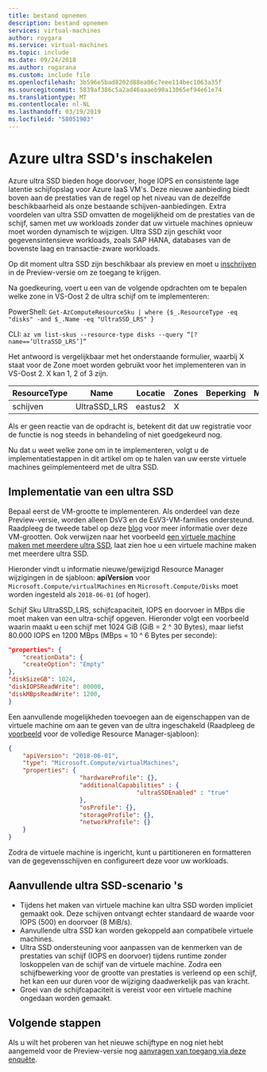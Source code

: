 ```yaml
---
title: bestand opnemen
description: bestand opnemen
services: virtual-machines
author: roygara
ms.service: virtual-machines
ms.topic: include
ms.date: 09/24/2018
ms.author: rogarana
ms.custom: include file
ms.openlocfilehash: 3b596e5bad8202d88ea06c7eee114bec1063a35f
ms.sourcegitcommit: 5839af386c5a2ad46aaaeb90a13065ef94e61e74
ms.translationtype: MT
ms.contentlocale: nl-NL
ms.lasthandoff: 03/19/2019
ms.locfileid: "58051903"
---
```

# <a name="enabling-azure-ultra-ssds"></a>Azure ultra SSD's inschakelen

Azure ultra SSD bieden hoge doorvoer, hoge IOPS en consistente lage latentie schijfopslag voor Azure IaaS VM's. Deze nieuwe aanbieding biedt boven aan de prestaties van de regel op het niveau van de dezelfde beschikbaarheid als onze bestaande schijven-aanbiedingen. Extra voordelen van ultra SSD omvatten de mogelijkheid om de prestaties van de schijf, samen met uw workloads zonder dat uw virtuele machines opnieuw moet worden dynamisch te wijzigen. Ultra SSD zijn geschikt voor gegevensintensieve workloads, zoals SAP HANA, databases van de bovenste laag en transactie-zware workloads.

Op dit moment ultra SSD zijn beschikbaar als preview en moet u [inschrijven](https://aka.ms/UltraSSDPreviewSignUp) in de Preview-versie om ze toegang te krijgen.

Na goedkeuring, voert u een van de volgende opdrachten om te bepalen welke zone in VS-Oost 2 de ultra schijf om te implementeren:

PowerShell: `Get-AzComputeResourceSku | where {$_.ResourceType -eq "disks" -and $_.Name -eq "UltraSSD_LRS" }`

CLI: `az vm list-skus --resource-type disks --query “[?name==’UltraSSD_LRS’]”`

Het antwoord is vergelijkbaar met het onderstaande formulier, waarbij X staat voor de Zone moet worden gebruikt voor het implementeren van in VS-Oost 2. X kan 1, 2 of 3 zijn.

|ResourceType  |Name  |Locatie  |Zones  |Beperking  |Mogelijkheid  |Value  |
|---------|---------|---------|---------|---------|---------|---------|
|schijven     |UltraSSD_LRS         |eastus2         |X         |         |         |         |

Als er geen reactie van de opdracht is, betekent dit dat uw registratie voor de functie is nog steeds in behandeling of niet goedgekeurd nog.

Nu dat u weet welke zone om in te implementeren, volgt u de implementatiestappen in dit artikel om op te halen van uw eerste virtuele machines geïmplementeerd met de ultra SSD.

## <a name="deploying-an-ultra-ssd"></a>Implementatie van een ultra SSD

Bepaal eerst de VM-grootte te implementeren. Als onderdeel van deze Preview-versie, worden alleen DsV3 en de EsV3-VM-families ondersteund. Raadpleeg de tweede tabel op deze [blog](https://azure.microsoft.com/blog/introducing-the-new-dv3-and-ev3-vm-sizes/) voor meer informatie over deze VM-grootten.
Ook verwijzen naar het voorbeeld [een virtuele machine maken met meerdere ultra SSD](https://aka.ms/UltraSSDTemplate), laat zien hoe u een virtuele machine maken met meerdere ultra SSD.

Hieronder vindt u informatie nieuwe/gewijzigd Resource Manager wijzigingen in de sjabloon: **apiVersion** voor `Microsoft.Compute/virtualMachines` en `Microsoft.Compute/Disks` moet worden ingesteld als `2018-06-01` (of hoger).

Schijf Sku UltraSSD_LRS, schijfcapaciteit, IOPS en doorvoer in MBps die moet maken van een ultra-schijf opgeven. Hieronder volgt een voorbeeld waarin maakt u een schijf met 1024 GiB (GiB = 2 ^ 30 Bytes), maar liefst 80.000 IOPS en 1200 MBps (MBps = 10 ^ 6 Bytes per seconde):

```json
"properties": {  
    "creationData": {  
    "createOption": "Empty"  
},  
"diskSizeGB": 1024,  
"diskIOPSReadWrite": 80000,  
"diskMBpsReadWrite": 1200,  
}
```

Een aanvullende mogelijkheden toevoegen aan de eigenschappen van de virtuele machine om aan te geven van de ultra ingeschakeld (Raadpleeg de [voorbeeld](https://aka.ms/UltraSSDTemplate) voor de volledige Resource Manager-sjabloon):

```json
{
    "apiVersion": "2018-06-01",
    "type": "Microsoft.Compute/virtualMachines",
    "properties": {
                    "hardwareProfile": {},
                    "additionalCapabilities" : {
                                    "ultraSSDEnabled" : "true"
                    },
                    "osProfile": {},
                    "storageProfile": {},
                    "networkProfile": {}
    }
}
```

Zodra de virtuele machine is ingericht, kunt u partitioneren en formatteren van de gegevensschijven en configureert deze voor uw workloads.

## <a name="additional-ultra-ssd-scenarios"></a>Aanvullende ultra SSD-scenario 's

- Tijdens het maken van virtuele machine kan ultra SSD worden impliciet gemaakt ook. Deze schijven ontvangt echter standaard de waarde voor IOPS (500) en doorvoer (8 MiB/s).
- Aanvullende ultra SSD kan worden gekoppeld aan compatibele virtuele machines.
- Ultra SSD ondersteuning voor aanpassen van de kenmerken van de prestaties van schijf (IOPS en doorvoer) tijdens runtime zonder loskoppelen van de schijf van de virtuele machine. Zodra een schijfbewerking voor de grootte van prestaties is verleend op een schijf, het kan een uur duren voor de wijziging daadwerkelijk pas van kracht.
- Groei van de schijfcapaciteit is vereist voor een virtuele machine ongedaan worden gemaakt.

## <a name="next-steps"></a>Volgende stappen

Als u wilt het proberen van het nieuwe schijftype en nog niet hebt aangemeld voor de Preview-versie nog [aanvragen van toegang via deze enquête](https://aka.ms/UltraSSDPreviewSignUp).
